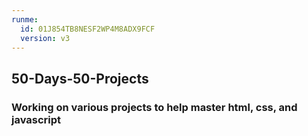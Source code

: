 ```yaml
---
runme:
  id: 01J854TB8NESF2WP4M8ADX9FCF
  version: v3
---
```


## 50-Days-50-Projects

### Working on various projects to help master html, css, and javascript